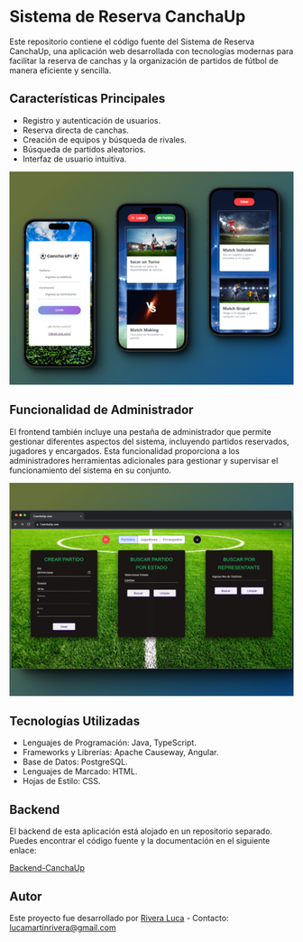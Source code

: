 # Sistema de Reserva CanchaUp

Este repositorio contiene el código fuente del Sistema de Reserva CanchaUp, una aplicación web desarrollada con tecnologías modernas para facilitar la reserva de canchas y la organización de partidos de fútbol de manera eficiente y sencilla.



## Características Principales

- Registro y autenticación de usuarios.
- Reserva directa de canchas.
- Creación de equipos y búsqueda de rivales.
- Búsqueda de partidos aleatorios.
- Interfaz de usuario intuitiva.

![funcionalidad Usuario](canchaFront.png)

## Funcionalidad de Administrador

El frontend también incluye una pestaña de administrador que permite gestionar diferentes aspectos del sistema, incluyendo partidos reservados, jugadores y encargados. Esta funcionalidad proporciona a los administradores herramientas adicionales para gestionar y supervisar el funcionamiento del sistema en su conjunto.

![funcionalidad Administrador](canchaUpAdmin.png)

## Tecnologías Utilizadas

- Lenguajes de Programación: Java, TypeScript.
- Frameworks y Librerías: Apache Causeway, Angular.
- Base de Datos: PostgreSQL.
- Lenguajes de Marcado: HTML.
- Hojas de Estilo: CSS.

## Backend

El backend de esta aplicación está alojado en un repositorio separado. Puedes encontrar el código fuente y la documentación en el siguiente enlace:

[Backend-CanchaUp](https://github.com/LucaUnlimited/Backend-CanchaUp)


## Autor

Este proyecto fue desarrollado por [Rivera Luca](#) - Contacto: [lucamartinrivera@gmail.com](mailto:tuemail@example.com)
